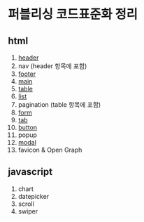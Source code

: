 # 퍼블리싱 코드표준화 정리
## html
  1. [header](https://github.com/kofhoom/bnsystem/tree/main/template-layout/header)
  2. nav (header 항목에 포함)
  3. [footer](https://github.com/kofhoom/bnsystem/tree/main/template-layout/footer)
  4. [main](https://github.com/kofhoom/bnsystem/tree/main/template-layout/main)
  5. [table](https://github.com/kofhoom/bnsystem/tree/main/template-layout/table)
  6. [list](https://github.com/kofhoom/bnsystem/tree/main/template-layout/list)
  7. pagination (table 항목에 포함)
  8. [form](https://github.com/kofhoom/bnsystem/tree/main/template-layout/form)
  9. [tab](https://github.com/kofhoom/bnsystem/tree/main/template-layout/tab)
  10. [button](https://github.com/kofhoom/bnsystem/tree/main/template-layout/button)
  11. popup
  12. [modal](https://github.com/kofhoom/bnsystem/tree/main/template-layout/modal)
  13. favicon & Open Graph

## javascript
  1. chart
  2. datepicker
  3. scroll
  4. swiper
